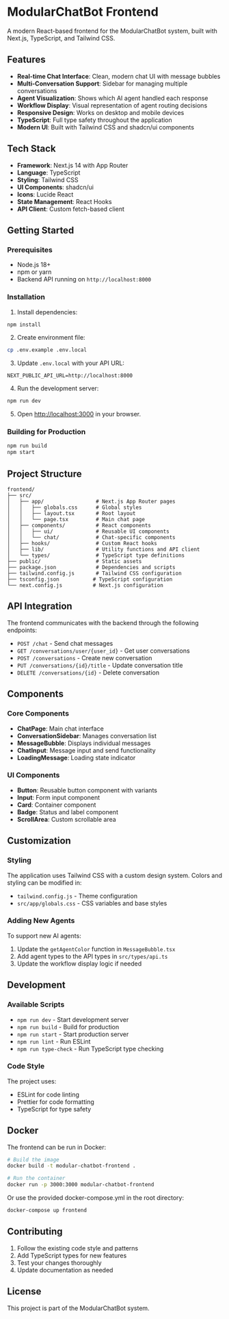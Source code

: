 # ModularChatBot Frontend

A modern React-based frontend for the ModularChatBot system, built with Next.js, TypeScript, and Tailwind CSS.

## Features

- **Real-time Chat Interface**: Clean, modern chat UI with message bubbles
- **Multi-Conversation Support**: Sidebar for managing multiple conversations
- **Agent Visualization**: Shows which AI agent handled each response
- **Workflow Display**: Visual representation of agent routing decisions
- **Responsive Design**: Works on desktop and mobile devices
- **TypeScript**: Full type safety throughout the application
- **Modern UI**: Built with Tailwind CSS and shadcn/ui components

## Tech Stack

- **Framework**: Next.js 14 with App Router
- **Language**: TypeScript
- **Styling**: Tailwind CSS
- **UI Components**: shadcn/ui
- **Icons**: Lucide React
- **State Management**: React Hooks
- **API Client**: Custom fetch-based client

## Getting Started

### Prerequisites

- Node.js 18+ 
- npm or yarn
- Backend API running on `http://localhost:8000`

### Installation

1. Install dependencies:
```bash
npm install
```

2. Create environment file:
```bash
cp .env.example .env.local
```

3. Update `.env.local` with your API URL:
```env
NEXT_PUBLIC_API_URL=http://localhost:8000
```

4. Run the development server:
```bash
npm run dev
```

5. Open [http://localhost:3000](http://localhost:3000) in your browser.

### Building for Production

```bash
npm run build
npm start
```

## Project Structure

```
frontend/
├── src/
│   ├── app/                 # Next.js App Router pages
│   │   ├── globals.css      # Global styles
│   │   ├── layout.tsx       # Root layout
│   │   └── page.tsx         # Main chat page
│   ├── components/          # React components
│   │   ├── ui/              # Reusable UI components
│   │   └── chat/            # Chat-specific components
│   ├── hooks/               # Custom React hooks
│   ├── lib/                 # Utility functions and API client
│   └── types/               # TypeScript type definitions
├── public/                  # Static assets
├── package.json             # Dependencies and scripts
├── tailwind.config.js       # Tailwind CSS configuration
├── tsconfig.json           # TypeScript configuration
└── next.config.js          # Next.js configuration
```

## API Integration

The frontend communicates with the backend through the following endpoints:

- `POST /chat` - Send chat messages
- `GET /conversations/user/{user_id}` - Get user conversations
- `POST /conversations` - Create new conversation
- `PUT /conversations/{id}/title` - Update conversation title
- `DELETE /conversations/{id}` - Delete conversation

## Components

### Core Components

- **ChatPage**: Main chat interface
- **ConversationSidebar**: Manages conversation list
- **MessageBubble**: Displays individual messages
- **ChatInput**: Message input and send functionality
- **LoadingMessage**: Loading state indicator

### UI Components

- **Button**: Reusable button component with variants
- **Input**: Form input component
- **Card**: Container component
- **Badge**: Status and label component
- **ScrollArea**: Custom scrollable area

## Customization

### Styling

The application uses Tailwind CSS with a custom design system. Colors and styling can be modified in:

- `tailwind.config.js` - Theme configuration
- `src/app/globals.css` - CSS variables and base styles

### Adding New Agents

To support new AI agents:

1. Update the `getAgentColor` function in `MessageBubble.tsx`
2. Add agent types to the API types in `src/types/api.ts`
3. Update the workflow display logic if needed

## Development

### Available Scripts

- `npm run dev` - Start development server
- `npm run build` - Build for production
- `npm run start` - Start production server
- `npm run lint` - Run ESLint
- `npm run type-check` - Run TypeScript type checking

### Code Style

The project uses:
- ESLint for code linting
- Prettier for code formatting
- TypeScript for type safety

## Docker

The frontend can be run in Docker:

```bash
# Build the image
docker build -t modular-chatbot-frontend .

# Run the container
docker run -p 3000:3000 modular-chatbot-frontend
```

Or use the provided docker-compose.yml in the root directory:

```bash
docker-compose up frontend
```

## Contributing

1. Follow the existing code style and patterns
2. Add TypeScript types for new features
3. Test your changes thoroughly
4. Update documentation as needed

## License

This project is part of the ModularChatBot system.
